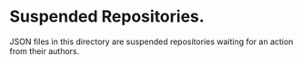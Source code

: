 # Suspended Repositories.

JSON files in this directory are suspended repositories waiting for an action from their authors.

